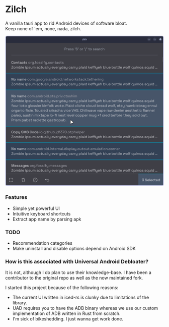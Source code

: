 # Zilch

A vanilla tauri app to rid Android devices of software bloat.  
Keep none of 'em, none, nada, zilch.

![What the app looks like](assets/preview.png)

### Features

- Simple yet powerful UI
- Intuitive keyboard shortcuts
- Extract app name by parsing apk

### TODO

- Recommendation categories
- Make uninstall and disable options depend on Android SDK

### How is this associated with Universal Android Debloater?

It is not, although I do plan to use their knowledge-base.
I have been a contributor to the original repo as well as the now maintained fork.

I started this project because of the following reasons:
- The current UI written in iced-rs is clunky due to limitations of the library.
- UAD requires you to have the ADB binary whereas we use our custom implementation of ADB written in Rust from scratch.
- I'm sick of bikeshedding. I just wanna get work done.
